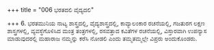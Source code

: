 +++
title = "006 ಭರತದಲಿ ವೈದ್ಯದಲಿ"

+++
6. ಭರತಮುನಿಯ ನಾಟ್ಯ ಶಾಸ್ತ್ರದಲ್ಲಿ, ವೈದ್ಯಶಾಸ್ತ್ರದಲ್ಲಿ, ಕಾವ್ಯಾಲಂಕಾರ ರಚನೆಯಲ್ಲಿ, ಗಜತುರಗ ಲಕ್ಷಣ ಶಾಸ್ತ್ರಗಳಲ್ಲಿ, ವ್ಯವಸ್ಥೆಗೊಳಿಸಿದ ಮಂತ್ರ ತಂತ್ರಗಳಲ್ಲಿ, ರಸವತ್ತಾದ ಕವಿತೆಗಳ ರಚನೆಯಲ್ಲಿ, ವಿಸ್ತಾರವಾಗಿ ಉಪನ್ಯಾಸ ಮಾಡುವುದರಲ್ಲಿ ಮಹಾರಾಜ ನಮ್ಮನ್ನು ಕರೆಸಿ ನೋಡಲಿ ಎಂದು ತಮ್ಮತಮ್ಮಲ್ಲೇ ವಿಪ್ರರು ಅಂದುಕೊಂಡರು.